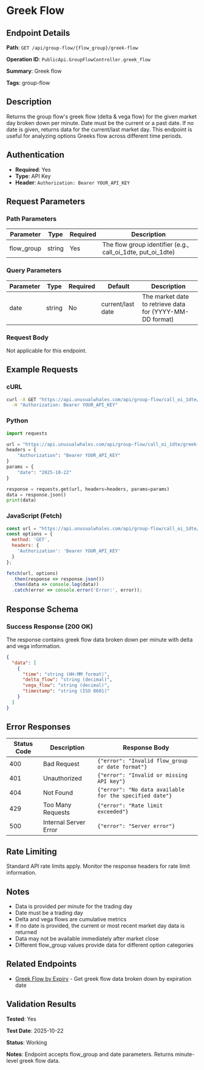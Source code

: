 # Greek Flow

## Endpoint Details

**Path**: `GET /api/group-flow/{flow_group}/greek-flow`

**Operation ID**: `PublicApi.GroupFlowController.greek_flow`

**Summary**: Greek flow

**Tags**: group-flow

## Description

Returns the group flow's greek flow (delta & vega flow) for the given market day broken down per minute. Date must be the current or a past date. If no date is given, returns data for the current/last market day. This endpoint is useful for analyzing options Greeks flow across different time periods.

## Authentication

- **Required**: Yes
- **Type**: API Key
- **Header**: `Authorization: Bearer YOUR_API_KEY`

## Request Parameters

### Path Parameters

| Parameter | Type | Required | Description |
|-----------|------|----------|-------------|
| flow_group | string | Yes | The flow group identifier (e.g., call_oi_1dte, put_oi_1dte) |

### Query Parameters

| Parameter | Type | Required | Default | Description |
|-----------|------|----------|---------|-------------|
| date | string | No | current/last date | The market date to retrieve data for (YYYY-MM-DD format) |

### Request Body

Not applicable for this endpoint.

## Example Requests

### cURL

```bash
curl -X GET "https://api.unusualwhales.com/api/group-flow/call_oi_1dte/greek-flow?date=2025-10-22" \
  -H "Authorization: Bearer YOUR_API_KEY"
```

### Python

```python
import requests

url = "https://api.unusualwhales.com/api/group-flow/call_oi_1dte/greek-flow"
headers = {
    "Authorization": "Bearer YOUR_API_KEY"
}
params = {
    "date": "2025-10-22"
}

response = requests.get(url, headers=headers, params=params)
data = response.json()
print(data)
```

### JavaScript (Fetch)

```javascript
const url = "https://api.unusualwhales.com/api/group-flow/call_oi_1dte/greek-flow?date=2025-10-22";
const options = {
  method: 'GET',
  headers: {
    'Authorization': 'Bearer YOUR_API_KEY'
  }
};

fetch(url, options)
  .then(response => response.json())
  .then(data => console.log(data))
  .catch(error => console.error('Error:', error));
```

## Response Schema

### Success Response (200 OK)

The response contains greek flow data broken down per minute with delta and vega information.

```json
{
  "data": [
    {
      "time": "string (HH:MM format)",
      "delta_flow": "string (decimal)",
      "vega_flow": "string (decimal)",
      "timestamp": "string (ISO 8601)"
    }
  ]
}
```

## Error Responses

| Status Code | Description | Response Body |
|-------------|-------------|---------------|
| 400 | Bad Request | `{"error": "Invalid flow_group or date format"}` |
| 401 | Unauthorized | `{"error": "Invalid or missing API key"}` |
| 404 | Not Found | `{"error": "No data available for the specified date"}` |
| 429 | Too Many Requests | `{"error": "Rate limit exceeded"}` |
| 500 | Internal Server Error | `{"error": "Server error"}` |

## Rate Limiting

Standard API rate limits apply. Monitor the response headers for rate limit information.

## Notes

- Data is provided per minute for the trading day
- Date must be a trading day
- Delta and vega flows are cumulative metrics
- If no date is provided, the current or most recent market day data is returned
- Data may not be available immediately after market close
- Different flow_group values provide data for different option categories

## Related Endpoints

- [Greek Flow by Expiry](/docs/group-flow/greek-flow-expiry.md) - Get greek flow data broken down by expiration date

## Validation Results

**Tested**: Yes

**Test Date**: 2025-10-22

**Status**: Working

**Notes**: Endpoint accepts flow_group and date parameters. Returns minute-level greek flow data.
